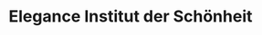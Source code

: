 ---
title: "Elegance Institut der Schönheit"
url: /euskirchen/elegance-institut-der-schoenheit/
shop: Kosmetik
---